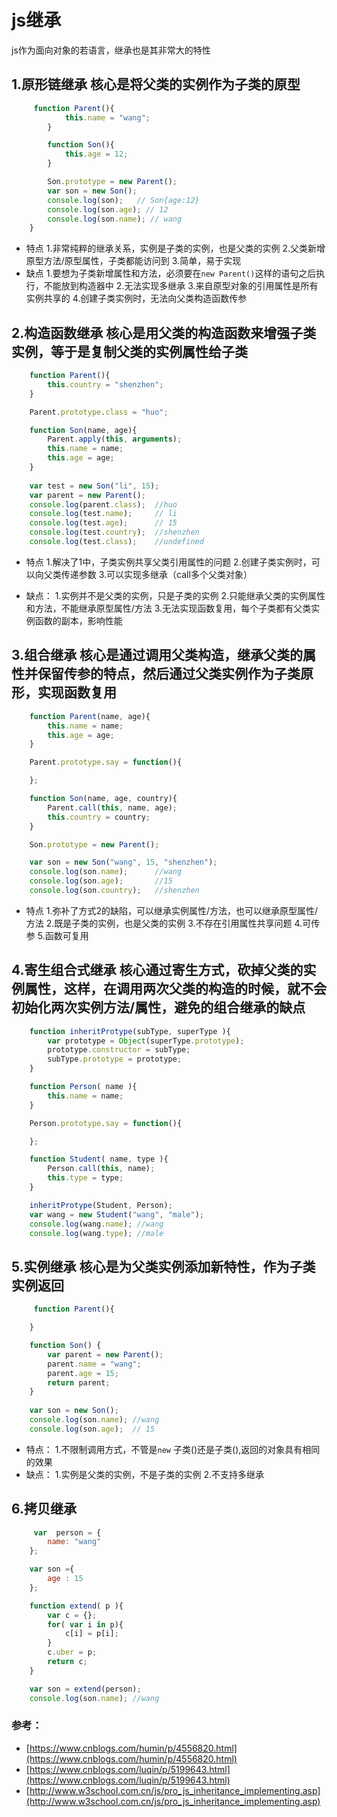 # js继承
  js作为面向对象的若语言，继承也是其非常大的特性

## 1.原形链继承  核心是将父类的实例作为子类的原型
```js
     function Parent(){
            this.name = "wang";
        }

        function Son(){
            this.age = 12;
        }

        Son.prototype = new Parent();
        var son = new Son();
        console.log(son);   // Son{age:12}
        console.log(son.age); // 12
        console.log(son.name); // wang 
    }
```
* 特点
1.非常纯粹的继承关系，实例是子类的实例，也是父类的实例
2.父类新增原型方法/原型属性，子类都能访问到
3.简单，易于实现
* 缺点
1.要想为子类新增属性和方法，必须要在`new Parent()`这样的语句之后执行，不能放到构造器中
2.无法实现多继承
3.来自原型对象的引用属性是所有实例共享的
4.创建子类实例时，无法向父类构造函数传参

## 2.构造函数继承  核心是用父类的构造函数来增强子类实例，等于是复制父类的实例属性给子类
```js
    function Parent(){
        this.country = "shenzhen";
    }

    Parent.prototype.class = "huo";

    function Son(name, age){
        Parent.apply(this, arguments);
        this.name = name;
        this.age = age;
    }
    
    var test = new Son("li", 15);
    var parent = new Parent();
    console.log(parent.class);  //huo
    console.log(test.name);     // li
    console.log(test.age);      // 15
    console.log(test.country);  //shenzhen
    console.log(test.class);    //undefined
```
* 特点
1.解决了1中，子类实例共享父类引用属性的问题
2.创建子类实例时，可以向父类传递参数
3.可以实现多继承（call多个父类对象）

* 缺点：
1.实例并不是父类的实例，只是子类的实例
2.只能继承父类的实例属性和方法，不能继承原型属性/方法
3.无法实现函数复用，每个子类都有父类实例函数的副本，影响性能

## 3.组合继承 核心是通过调用父类构造，继承父类的属性并保留传参的特点，然后通过父类实例作为子类原形，实现函数复用
```js
    function Parent(name, age){
        this.name = name;
        this.age = age;
    }

    Parent.prototype.say = function(){

    };

    function Son(name, age, country){
        Parent.call(this, name, age);
        this.country = country;
    }

    Son.prototype = new Parent();

    var son = new Son("wang", 15, "shenzhen");
    console.log(son.name);      //wang
    console.log(son.age);       //15
    console.log(son.country);   //shenzhen
```
* 特点
1.弥补了方式2的缺陷，可以继承实例属性/方法，也可以继承原型属性/方法
2.既是子类的实例，也是父类的实例
3.不存在引用属性共享问题
4.可传参
5.函数可复用

## 4.寄生组合式继承  核心通过寄生方式，砍掉父类的实例属性，这样，在调用两次父类的构造的时候，就不会初始化两次实例方法/属性，避免的组合继承的缺点
```js
    function inheritProtype(subType, superType ){
        var prototype = Object(superType.prototype);
        prototype.constructor = subType;
        subType.prototype = prototype;
    }

    function Person( name ){
        this.name = name;
    }

    Person.prototype.say = function(){

    };

    function Student( name, type ){
        Person.call(this, name);
        this.type = type;
    }

    inheritProtype(Student, Person);
    var wang = new Student("wang", "male");
    console.log(wang.name); //wang
    console.log(wang.type); //male
```


## 5.实例继承 核心是为父类实例添加新特性，作为子类实例返回
```js
     function Parent(){

    }

    function Son() {
        var parent = new Parent();
        parent.name = "wang";
        parent.age = 15;
        return parent;
    }
    
    var son = new Son();
    console.log(son.name); //wang
    console.log(son.age);  // 15
```
* 特点：
1.不限制调用方式，不管是`new` 子类()还是子类(),返回的对象具有相同的效果
* 缺点：
1.实例是父类的实例，不是子类的实例
2.不支持多继承

## 6.拷贝继承 
```js
     var  person = {
        name: "wang"
    };

    var son ={
        age : 15
    };

    function extend( p ){
        var c = {};
        for( var i in p){
            c[i] = p[i];
        }
        c.uber = p;
        return c;
    }

    var son = extend(person);
    console.log(son.name); //wang
```



### 参考：


* [https://www.cnblogs.com/humin/p/4556820.html](https://www.cnblogs.com/humin/p/4556820.html)
* [https://www.cnblogs.com/luqin/p/5199643.html](https://www.cnblogs.com/luqin/p/5199643.html)
* [http://www.w3school.com.cn/js/pro_js_inheritance_implementing.asp](http://www.w3school.com.cn/js/pro_js_inheritance_implementing.asp)
